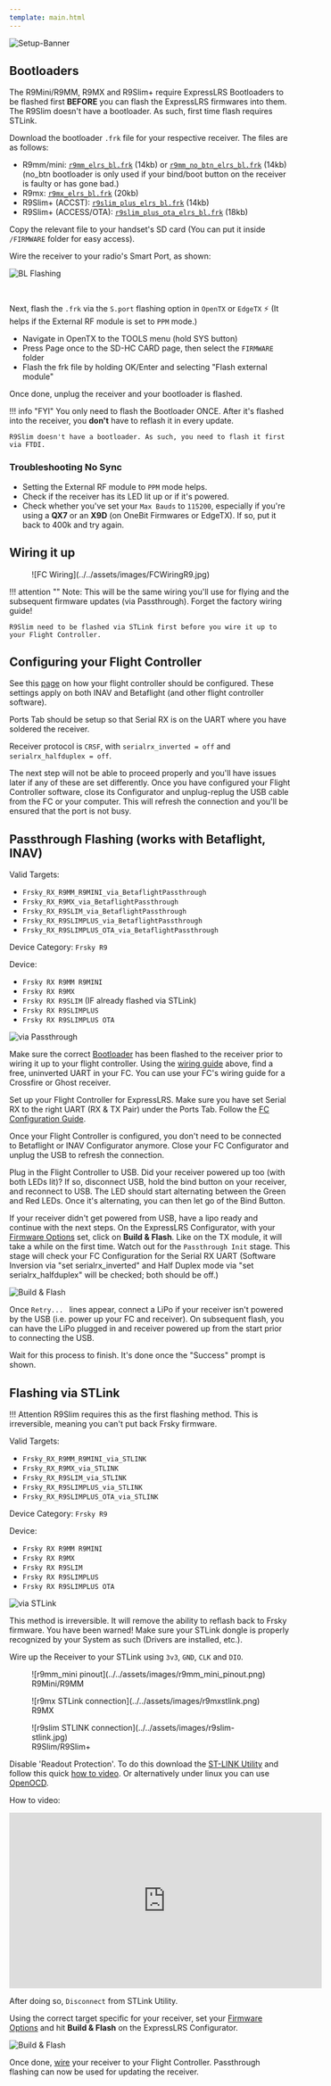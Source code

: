 ```yaml
---
template: main.html
---
```


![Setup-Banner](https://raw.githubusercontent.com/ExpressLRS/ExpressLRS-hardware/master/img/quick-start.png)

## Bootloaders

The R9Mini/R9MM, R9MX and R9Slim+ require ExpressLRS Bootloaders to be flashed first **BEFORE** you can flash the ExpressLRS firmwares into them. The R9Slim doesn't have a bootloader. As such, first time flash requires STLink.

Download the bootloader `.frk` file for your respective receiver. The files are as follows:

- R9mm/mini: [`r9mm_elrs_bl.frk`](https://github.com/AlessandroAU/ExpressLRS/blob/master/src/bootloader/r9mm_elrs_bl.frk?raw=true) (14kb) or [`r9mm_no_btn_elrs_bl.frk`](https://github.com/ExpressLRS/ExpressLRS/raw/master/src/bootloader/r9mm_no_btn_elrs_bl.frk?raw=true) (14kb) (no_btn bootloader is only used if your bind/boot button on the receiver is faulty or has gone bad.)
- R9mx: [`r9mx_elrs_bl.frk`](https://github.com/ExpressLRS/ExpressLRS/blob/master/src/bootloader/r9mx_elrs_bl.frk?raw=true) (20kb)
- R9Slim+ (ACCST): [`r9slim_plus_elrs_bl.frk`](https://github.com/ExpressLRS/ExpressLRS/blob/master/src/bootloader/r9slim_plus_elrs_bl.frk?raw=true) (14kb)
- R9Slim+ (ACCESS/OTA): [`r9slim_plus_ota_elrs_bl.frk`](https://github.com/ExpressLRS/ExpressLRS/blob/master/src/bootloader/r9slim_plus_ota_elrs_bl.frk?raw=true) (18kb)

Copy the relevant file to your handset's SD card (You can put it inside `/FIRMWARE` folder for easy access).

Wire the receiver to your radio's Smart Port, as shown:

![BL Flashing](../../assets/images/Bootloader-Flashing.jpg)

<br />

Next, flash the `.frk` via the `S.port` flashing option in `OpenTX` or `EdgeTX` :zap: (It helps if the External RF module is set to `PPM` mode.) 

  * Navigate in OpenTX to the TOOLS menu (hold SYS button)
  * Press Page once to the SD-HC CARD page, then select the `FIRMWARE` folder
  * Flash the frk file by holding OK/Enter and selecting "Flash external module"

Once done, unplug the receiver and your bootloader is flashed.

!!! info "FYI"
    You only need to flash the Bootloader ONCE. After it's flashed into the receiver, you **don't** have to reflash it in every update.

    R9Slim doesn't have a bootloader. As such, you need to flash it first via FTDI.

### Troubleshooting No Sync

- Setting the External RF module to `PPM` mode helps.
- Check if the receiver has its LED lit up or if it's powered.
- Check whether you've set your `Max Bauds` to `115200`, especially if you're using a **QX7** or an **X9D** (on OneBit Firmwares or EdgeTX). If so, put it back to 400k and try again.

## Wiring it up

<figure markdown>
![FC Wiring](../../assets/images/FCWiringR9.jpg)
</figure>

!!! attention ""
    Note: This will be the same wiring you'll use for flying and the subsequent firmware updates (via Passthrough). Forget the factory wiring guide!

    R9Slim need to be flashed via STLink first before you wire it up to your Flight Controller.

## Configuring your Flight Controller

See this [page](configuring-fc.md) on how your flight controller should be configured. These settings apply on both INAV and Betaflight (and other flight controller software).

Ports Tab should be setup so that Serial RX is on the UART where you have soldered the receiver.

Receiver protocol is `CRSF`, with `serialrx_inverted = off` and `serialrx_halfduplex = off`.

The next step will not be able to proceed properly and you'll have issues later if any of these are set differently. Once you have configured your Flight Controller software, close its Configurator and unplug-replug the USB cable from the FC or your computer. This will refresh the connection and you'll be ensured that the port is not busy.

## Passthrough Flashing (works with Betaflight, INAV)

Valid Targets:

- `Frsky_RX_R9MM_R9MINI_via_BetaflightPassthrough`
- `Frsky_RX_R9MX_via_BetaflightPassthrough`
- `Frsky_RX_R9SLIM_via_BetaflightPassthrough`
- `Frsky_RX_R9SLIMPLUS_via_BetaflightPassthrough`
- `Frsky_RX_R9SLIMPLUS_OTA_via_BetaflightPassthrough`

Device Category: `Frsky R9`

Device:

- `Frsky RX R9MM R9MINI`
- `Frsky RX R9MX`
- `Frsky RX R9SLIM` (IF already flashed via STLink)
- `Frsky RX R9SLIMPLUS`
- `Frsky RX R9SLIMPLUS OTA`

![via Passthrough](../../assets/images/Method_RX_Passthrough-stm.png)

Make sure the correct [Bootloader] has been flashed to the receiver prior to wiring it up to your flight controller. Using the [wiring guide] above, find a free, uninverted UART in your FC. You can use your FC's wiring guide for a Crossfire or Ghost receiver.

Set up your Flight Controller for ExpressLRS. Make sure you have set Serial RX to the right UART (RX & TX Pair) under the Ports Tab. Follow the [FC Configuration Guide].

Once your Flight Controller is configured, you don't need to be connected to Betaflight or INAV Configurator anymore. Close your FC Configurator and unplug the USB to refresh the connection.

Plug in the Flight Controller to USB. Did your receiver powered up too (with both LEDs lit)? If so, disconnect USB, hold the bind button on your receiver, and reconnect to USB. The LED should start alternating between the Green and Red LEDs. Once it's alternating, you can then let go of the Bind Button.

If your receiver didn't get powered from USB, have a lipo ready and continue with the next steps. On the ExpressLRS Configurator, with your [Firmware Options] set, click on **Build & Flash**. Like on the TX module, it will take a while on the first time. Watch out for the `Passthrough Init` stage. This stage will check your FC Configuration for the Serial RX UART (Software Inversion via "set serialrx_inverted" and Half Duplex mode via "set serialrx_halfduplex" will be checked; both should be off.)

![Build & Flash](../../assets/images/BuildFlash.png)

Once `Retry... ` lines appear, connect a LiPo if your receiver isn't powered by the USB (i.e. power up your FC and receiver). On subsequent flash, you can have the LiPo plugged in and receiver powered up from the start prior to connecting the USB.

Wait for this process to finish. It's done once the "Success" prompt is shown.

## Flashing via STLink

!!! Attention
    R9Slim requires this as the first flashing method. This is irreversible, meaning you can't put back Frsky firmware.

Valid Targets:

- `Frsky_RX_R9MM_R9MINI_via_STLINK`
- `Frsky_RX_R9MX_via_STLINK`
- `Frsky_RX_R9SLIM_via_STLINK`
- `Frsky_RX_R9SLIMPLUS_via_STLINK`
- `Frsky_RX_R9SLIMPLUS_OTA_via_STLINK`

Device Category: `Frsky R9`

Device:

- `Frsky RX R9MM R9MINI`
- `Frsky RX R9MX`
- `Frsky RX R9SLIM`
- `Frsky RX R9SLIMPLUS`
- `Frsky RX R9SLIMPLUS OTA`

![via STLink](../../assets/images/Method_RX_STLink-stm.png)

This method is irreversible. It will remove the ability to reflash back to Frsky firmware. You have been warned! Make sure your STLink dongle is properly recognized by your System as such (Drivers are installed, etc.).

Wire up the Receiver to your STLink using `3v3`, `GND`, `CLK` and `DIO`. 

<figure markdown>
![r9mm_mini pinout](../../assets/images/r9mm_mini_pinout.png)
<figcaption>R9Mini/R9MM<figcaption>
</figure>

<figure markdown>
![r9mx STLink connection](../../assets/images/r9mxstlink.png)
<figcaption>R9MX<figcaption>
</figure>

<figure markdown>
![r9slim STLINK connection](../../assets/images/r9slim-stlink.jpg)
<figcaption>R9Slim/R9Slim+<figcaption>
</figure>

Disable 'Readout Protection'. To do this download the [ST-LINK Utility](https://www.st.com/en/development-tools/stsw-link004.html) and follow this quick [how to video](https://youtu.be/SEYQ1HpRmk0). Or alternatively under linux you can use [OpenOCD](../../software/open-ocd.md). 

How to video:
<iframe width="560" height="315" src="https://www.youtube-nocookie.com/embed/SEYQ1HpRmk0" title="YouTube video player" frameborder="0" allow="accelerometer; autoplay; clipboard-write; encrypted-media; gyroscope; picture-in-picture" allowfullscreen></iframe>

After doing so, `Disconnect` from STLink Utility.

Using the correct target specific for your receiver, set your [Firmware Options] and hit **Build & Flash** on the ExpressLRS Configurator.

![Build & Flash](../../assets/images/BuildFlash.png)

Once done, [wire] your receiver to your Flight Controller. Passthrough flashing can now be used for updating the receiver.

[Firmware Options]: ../firmware-options.md
[wire]: #wiring-it-up
[Bootloader]: #bootloaders
[FC Configuration Guide]: ./configuring-fc.md
[wiring guide]: #wiring-it-up